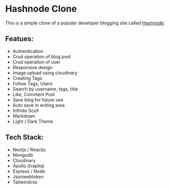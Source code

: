 # Hashnode Clone

This is a simple clone of a popular developer blogging site called [Hashnode](https://hashnode.com).

## Featues:

- Authentication
- Crud operation of blog post
- Crud operation of user
- Responsive design
- Image upload using cloudinary
- Creating Tags
- Follow Tags, Users
- Search by username, tags, title
- Like, Comment Post
- Save blog for future use
- Auto save in writing area
- Infinite Scoll
- Markdown
- Light / Dark Theme

## Tech Stack:

- Nextjs / Reactjs
- Mongodb
- Cloudinary
- Apollo Graphql
- Express / Node
- Jsonwebtoken
- Tailwindcss
